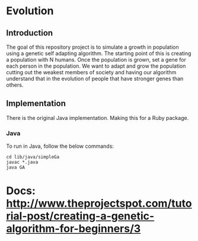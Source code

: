 # Evolution
## Introduction
The goal of this repository project is to simulate a growth in population using a genetic self adapting algorithm. The starting point of this is creating a population with N humans. Once the population is grown, set a gene for each person in the population. We want to adapt and grow the population cutting out the weakest members of society and having our algorithm understand that in the evolution of people that have stronger genes than others.

## Implementation
There is the original Java implementation. Making this for a Ruby package.

### Java
To run in Java, follow the below commands:

	cd lib/java/simpleGa
	javac *.java
	java GA


# Docs: http://www.theprojectspot.com/tutorial-post/creating-a-genetic-algorithm-for-beginners/3